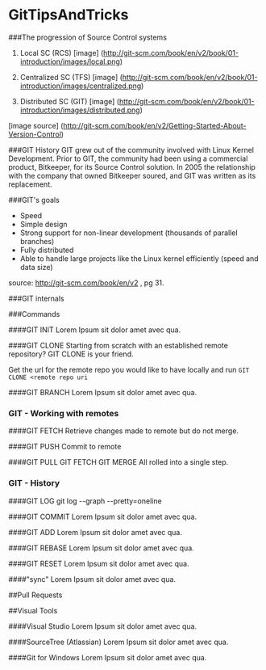 # GitTipsAndTricks

###The progression of Source Control systems
1. Local SC (RCS) [image] (http://git-scm.com/book/en/v2/book/01-introduction/images/local.png)

2. Centralized SC (TFS) [image] (http://git-scm.com/book/en/v2/book/01-introduction/images/centralized.png)

3. Distributed SC (GIT) [image] (http://git-scm.com/book/en/v2/book/01-introduction/images/distributed.png)

[image source] (http://git-scm.com/book/en/v2/Getting-Started-About-Version-Control)

###GIT History
GIT grew out of the community involved with Linux Kernel Development.  Prior to GIT, the community had been using a commercial product, Bitkeeper, for its Source Control solution.  In 2005 the relationship with the company that owned Bitkeeper soured, and GIT was written as its replacement.

###GIT's goals

* Speed
* Simple design
* Strong support for non-linear development (thousands of parallel branches)
* Fully distributed
* Able to handle large projects like the Linux kernel efficiently (speed and data size)

source: http://git-scm.com/book/en/v2 , pg 31.

###GIT internals

###Commands


####GIT INIT
Lorem Ipsum sit dolor amet avec qua.

####GIT CLONE
Starting from scratch with an established remote repository?  GIT CLONE is your friend.

Get the url for the remote repo you would like to have locally and run `GIT CLONE <remote repo uri`

####GIT BRANCH
Lorem Ipsum sit dolor amet avec qua.

### GIT - Working with remotes
####GIT FETCH
Retrieve changes made to remote but do not merge.

####GIT PUSH
Commit to remote

####GIT PULL
GIT FETCH
GIT MERGE
   All rolled into a single step.

### GIT - History
####GIT LOG
git log --graph --pretty=oneline

####GIT COMMIT
Lorem Ipsum sit dolor amet avec qua.

####GIT ADD
Lorem Ipsum sit dolor amet avec qua.

####GIT REBASE
Lorem Ipsum sit dolor amet avec qua.

####GIT RESET
Lorem Ipsum sit dolor amet avec qua.

####"sync"
Lorem Ipsum sit dolor amet avec qua.

##Pull Requests

##Visual Tools

####Visual Studio
Lorem Ipsum sit dolor amet avec qua.

####SourceTree (Atlassian)
Lorem Ipsum sit dolor amet avec qua.

####Git for Windows
Lorem Ipsum sit dolor amet avec qua.
